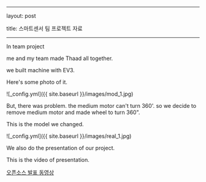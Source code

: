
---

layout: post

title: 스마트센서 팀 프로젝트 자료

---

In team project

me and my team made Thaad all together.

we built machine with EV3.


Here's some photo of it.

![_config.yml]({{ site.baseurl }}/images/mod_1.jpg)


But, there was problem.
the medium motor can't turn 360'.
so we decide to remove medium motor and made wheel to turn 360".

This is the model we changed. 

![_config.yml]({{ site.baseurl }}/images/real_1.jpg)


We also do the presentation of our project.


This is the video of presentation.

[오픈소스 발표 동영상](https://www.youtube.com/watch?v=ZNx2bAD5YhE)
